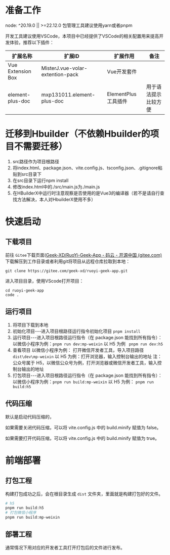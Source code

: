 # 准备工作

node: ^20.19.0 || >=22.12.0
包管理工具建议使用yarn或者pnpm

开发工具建议使用VSCode，本项目中已经提供了VSCode的相关配置用来提高开发体验，推荐以下插件：

| 扩展名称          | 扩展ID                           | 扩展作用            | 备注                 |
| ----------------- | -------------------------------- | ------------------- | -------------------- |
| Vue Extension Box | MisterJ.vue-volar-extention-pack | Vue开发套件         |                      |
| element-plus-doc  | mxp131011.element-plus-doc       | ElementPlus工具插件 | 用于语法提示比较方便 |

# 迁移到Hbuilder（不依赖Hbuilder的项目不需要迁移）

1. src路径作为项目根路径
2. 将index.html、package.json、vite.config.js、tsconfig.json、.gitignore粘贴到src目录下
3. 在src目录下运行npm install
4. 修改index.html中的./src/main.js为./main.js
5. 在HBuilderX中运行时注意观察是否使用的是Vue3的编译器（若不是请自行查找方法解决，本人对HbuilderX使用不多）

# 快速启动

## 下载项目

前往 `Gitee`下载页面([Geek-XD/RuoYi-Geek-App - 码云 - 开源中国 (gitee.com)](https://gitee.com/geek-xd/ruoyi-geek-app)下载解压到工作目录或者利用git将项目从远程仓库拉取到本地：

```shell
git clone https://gitee.com/geek-xd/ruoyi-geek-app.git
```

进入项目目录，使用VScode打开项目：

```shell
cd ruoyi-geek-app
code .
```

## 运行项目

1. 将项目下载到本地
2. 初始化项目---进入项目根路径运行指令初始化项目 `pnpm install`
3. 运行项目---进入项目根路径运行指令（在 package.json 能找到所有指令）：
   以微信小程序为例：`pnpm run dev:mp-weixin`
   以 H5 为例 ` pnpm run dev:h5`
4. 查看项目 以微信小程序为例：
   打开微信开发者工具，导入项目路径 `dist\dev\mp-weixin`
   以 H5 为例：打开浏览器，输入控制台输出的地址
   注：公众号属于 H5，以微信公众号为例，打开浏览器或微信开发者工具，输入控制台输出的地址
5. 打包项目---进入项目根路径运行指令（在 package.json 能找到所有指令）：
   以微信小程序为例：`pnpm run build:mp-weixin`
   以 H5 为例： `pnpm run build:h5`

## 代码压缩

默认是启动代码压缩的，

如果需要关闭代码压缩，可以将 vite.config.js 中的 build.minify 赋值为 false。

如果需要打开代码压缩，可以将 vite.config.js 中的 build.minify 赋值为 true。

# 前端部署

## 打包工程

构建打包成功之后，会在根目录生成 `dist` 文件夹，里面就是构建打包好的文件。

```bash
# h5
pnpm run build:h5
# 打包微信小程序
pnpm run build:mp-weixin
```

## 部署工程

通常情况下用对应的开发者工具打开打包后的文件进行发布。
